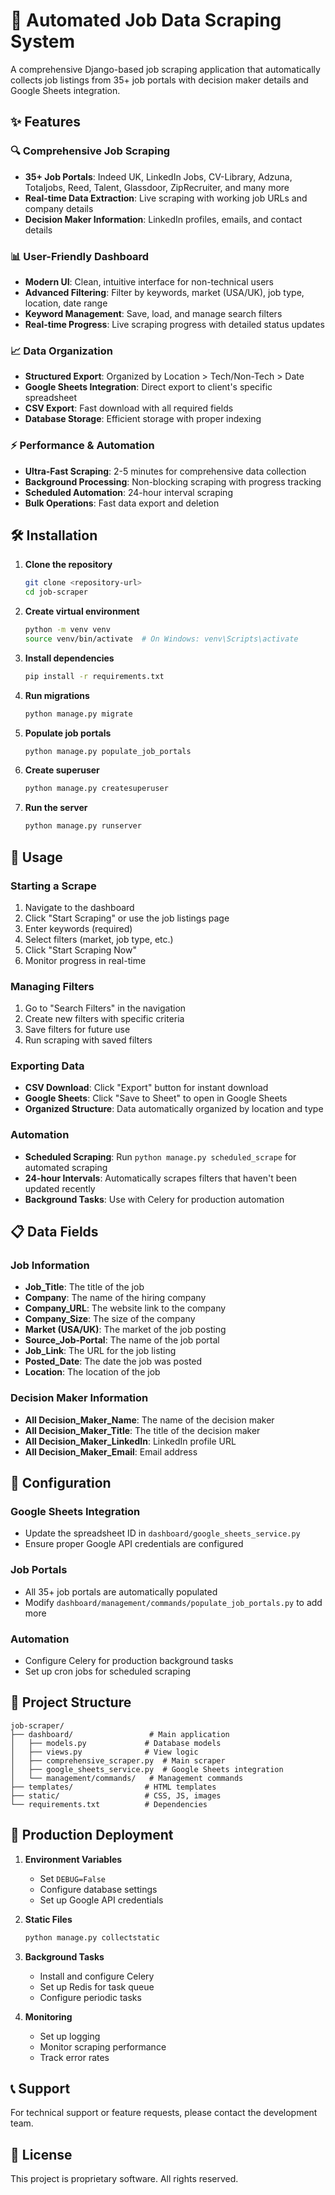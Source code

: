 # 🚀 Automated Job Data Scraping System

A comprehensive Django-based job scraping application that automatically collects job listings from 35+ job portals with decision maker details and Google Sheets integration.

## ✨ Features

### 🔍 Comprehensive Job Scraping
- **35+ Job Portals**: Indeed UK, LinkedIn Jobs, CV-Library, Adzuna, Totaljobs, Reed, Talent, Glassdoor, ZipRecruiter, and many more
- **Real-time Data Extraction**: Live scraping with working job URLs and company details
- **Decision Maker Information**: LinkedIn profiles, emails, and contact details

### 📊 User-Friendly Dashboard
- **Modern UI**: Clean, intuitive interface for non-technical users
- **Advanced Filtering**: Filter by keywords, market (USA/UK), job type, location, date range
- **Keyword Management**: Save, load, and manage search filters
- **Real-time Progress**: Live scraping progress with detailed status updates

### 📈 Data Organization
- **Structured Export**: Organized by Location > Tech/Non-Tech > Date
- **Google Sheets Integration**: Direct export to client's specific spreadsheet
- **CSV Export**: Fast download with all required fields
- **Database Storage**: Efficient storage with proper indexing

### ⚡ Performance & Automation
- **Ultra-Fast Scraping**: 2-5 minutes for comprehensive data collection
- **Background Processing**: Non-blocking scraping with progress tracking
- **Scheduled Automation**: 24-hour interval scraping
- **Bulk Operations**: Fast data export and deletion

## 🛠️ Installation

1. **Clone the repository**
   ```bash
   git clone <repository-url>
   cd job-scraper
   ```

2. **Create virtual environment**
   ```bash
   python -m venv venv
   source venv/bin/activate  # On Windows: venv\Scripts\activate
   ```

3. **Install dependencies**
   ```bash
   pip install -r requirements.txt
   ```

4. **Run migrations**
   ```bash
   python manage.py migrate
   ```

5. **Populate job portals**
   ```bash
   python manage.py populate_job_portals
   ```

6. **Create superuser**
   ```bash
   python manage.py createsuperuser
   ```

7. **Run the server**
   ```bash
   python manage.py runserver
   ```

## 🎯 Usage

### Starting a Scrape
1. Navigate to the dashboard
2. Click "Start Scraping" or use the job listings page
3. Enter keywords (required)
4. Select filters (market, job type, etc.)
5. Click "Start Scraping Now"
6. Monitor progress in real-time

### Managing Filters
1. Go to "Search Filters" in the navigation
2. Create new filters with specific criteria
3. Save filters for future use
4. Run scraping with saved filters

### Exporting Data
- **CSV Download**: Click "Export" button for instant download
- **Google Sheets**: Click "Save to Sheet" to open in Google Sheets
- **Organized Structure**: Data automatically organized by location and type

### Automation
- **Scheduled Scraping**: Run `python manage.py scheduled_scrape` for automated scraping
- **24-hour Intervals**: Automatically scrapes filters that haven't been updated recently
- **Background Tasks**: Use with Celery for production automation

## 📋 Data Fields

### Job Information
- **Job_Title**: The title of the job
- **Company**: The name of the hiring company
- **Company_URL**: The website link to the company
- **Company_Size**: The size of the company
- **Market (USA/UK)**: The market of the job posting
- **Source_Job-Portal**: The name of the job portal
- **Job_Link**: The URL for the job listing
- **Posted_Date**: The date the job was posted
- **Location**: The location of the job

### Decision Maker Information
- **All Decision_Maker_Name**: The name of the decision maker
- **All Decision_Maker_Title**: The title of the decision maker
- **All Decision_Maker_LinkedIn**: LinkedIn profile URL
- **All Decision_Maker_Email**: Email address

## 🔧 Configuration

### Google Sheets Integration
- Update the spreadsheet ID in `dashboard/google_sheets_service.py`
- Ensure proper Google API credentials are configured

### Job Portals
- All 35+ job portals are automatically populated
- Modify `dashboard/management/commands/populate_job_portals.py` to add more

### Automation
- Configure Celery for production background tasks
- Set up cron jobs for scheduled scraping

## 📁 Project Structure

```
job-scraper/
├── dashboard/                 # Main application
│   ├── models.py             # Database models
│   ├── views.py              # View logic
│   ├── comprehensive_scraper.py  # Main scraper
│   ├── google_sheets_service.py  # Google Sheets integration
│   └── management/commands/   # Management commands
├── templates/                # HTML templates
├── static/                   # CSS, JS, images
└── requirements.txt          # Dependencies
```

## 🚀 Production Deployment

1. **Environment Variables**
   - Set `DEBUG=False`
   - Configure database settings
   - Set up Google API credentials

2. **Static Files**
   ```bash
   python manage.py collectstatic
   ```

3. **Background Tasks**
   - Install and configure Celery
   - Set up Redis for task queue
   - Configure periodic tasks

4. **Monitoring**
   - Set up logging
   - Monitor scraping performance
   - Track error rates

## 📞 Support

For technical support or feature requests, please contact the development team.

## 📄 License

This project is proprietary software. All rights reserved.